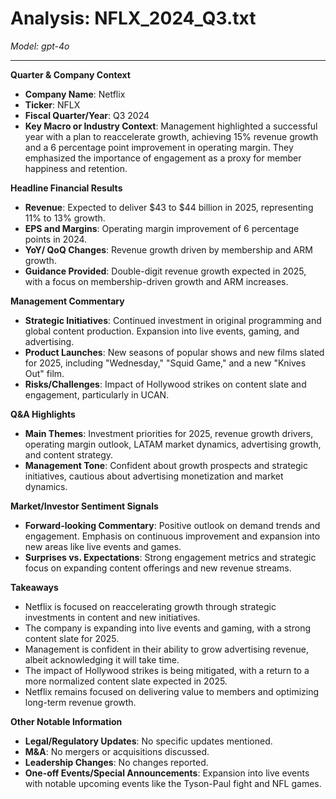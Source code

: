 # Analysis: NFLX_2024_Q3.txt

*Model: gpt-4o*

---

**Quarter & Company Context**

- **Company Name**: Netflix
- **Ticker**: NFLX
- **Fiscal Quarter/Year**: Q3 2024
- **Key Macro or Industry Context**: Management highlighted a successful year with a plan to reaccelerate growth, achieving 15% revenue growth and a 6 percentage point improvement in operating margin. They emphasized the importance of engagement as a proxy for member happiness and retention.

**Headline Financial Results**

- **Revenue**: Expected to deliver $43 to $44 billion in 2025, representing 11% to 13% growth.
- **EPS and Margins**: Operating margin improvement of 6 percentage points in 2024.
- **YoY/ QoQ Changes**: Revenue growth driven by membership and ARM growth.
- **Guidance Provided**: Double-digit revenue growth expected in 2025, with a focus on membership-driven growth and ARM increases.

**Management Commentary**

- **Strategic Initiatives**: Continued investment in original programming and global content production. Expansion into live events, gaming, and advertising.
- **Product Launches**: New seasons of popular shows and new films slated for 2025, including "Wednesday," "Squid Game," and a new "Knives Out" film.
- **Risks/Challenges**: Impact of Hollywood strikes on content slate and engagement, particularly in UCAN.

**Q&A Highlights**

- **Main Themes**: Investment priorities for 2025, revenue growth drivers, operating margin outlook, LATAM market dynamics, advertising growth, and content strategy.
- **Management Tone**: Confident about growth prospects and strategic initiatives, cautious about advertising monetization and market dynamics.

**Market/Investor Sentiment Signals**

- **Forward-looking Commentary**: Positive outlook on demand trends and engagement. Emphasis on continuous improvement and expansion into new areas like live events and games.
- **Surprises vs. Expectations**: Strong engagement metrics and strategic focus on expanding content offerings and new revenue streams.

**Takeaways**

- Netflix is focused on reaccelerating growth through strategic investments in content and new initiatives.
- The company is expanding into live events and gaming, with a strong content slate for 2025.
- Management is confident in their ability to grow advertising revenue, albeit acknowledging it will take time.
- The impact of Hollywood strikes is being mitigated, with a return to a more normalized content slate expected in 2025.
- Netflix remains focused on delivering value to members and optimizing long-term revenue growth.

**Other Notable Information**

- **Legal/Regulatory Updates**: No specific updates mentioned.
- **M&A**: No mergers or acquisitions discussed.
- **Leadership Changes**: No changes reported.
- **One-off Events/Special Announcements**: Expansion into live events with notable upcoming events like the Tyson-Paul fight and NFL games.